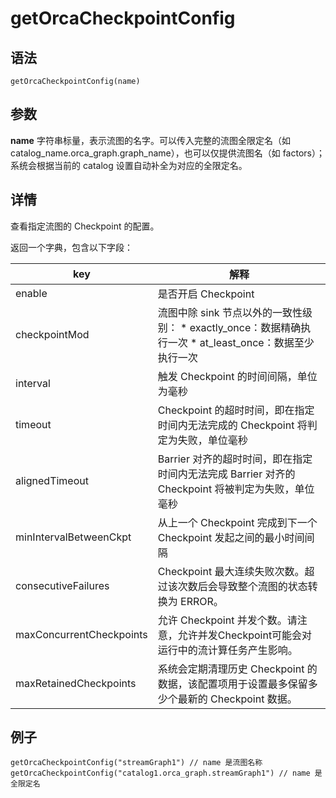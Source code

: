# getOrcaCheckpointConfig

## 语法

`getOrcaCheckpointConfig(name)`

## 参数

**name** 字符串标量，表示流图的名字。可以传入完整的流图全限定名（如
catalog\_name.orca\_graph.graph\_name），也可以仅提供流图名（如 factors）；系统会根据当前的 catalog
设置自动补全为对应的全限定名。

## 详情

查看指定流图的 Checkpoint 的配置。

返回一个字典，包含以下字段：

| **key** | **解释** |
| --- | --- |
| enable | 是否开启 Checkpoint |
| checkpointMod | 流图中除 sink 节点以外的一致性级别：  * exactly\_once：数据精确执行一次 * at\_least\_once：数据至少执行一次 |
| interval | 触发 Checkpoint 的时间间隔，单位为毫秒 |
| timeout | Checkpoint 的超时时间，即在指定时间内无法完成的 Checkpoint 将判定为失败，单位毫秒 |
| alignedTimeout | Barrier 对齐的超时时间，即在指定时间内无法完成 Barrier 对齐的Checkpoint 将被判定为失败，单位毫秒 |
| minIntervalBetweenCkpt | 从上一个 Checkpoint 完成到下一个 Checkpoint 发起之间的最小时间间隔 |
| consecutiveFailures | Checkpoint 最大连续失败次数。超过该次数后会导致整个流图的状态转换为 ERROR。 |
| maxConcurrentCheckpoints | 允许 Checkpoint 并发个数。请注意，允许并发Checkpoint可能会对运行中的流计算任务产生影响。 |
| maxRetainedCheckpoints | 系统会定期清理历史 Checkpoint 的数据，该配置项用于设置最多保留多少个最新的 Checkpoint 数据。 |

## 例子

```
getOrcaCheckpointConfig("streamGraph1") // name 是流图名称
getOrcaCheckpointConfig("catalog1.orca_graph.streamGraph1") // name 是全限定名
```

